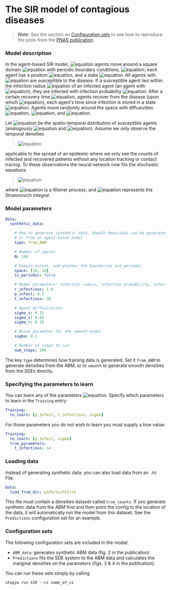 # The SIR model of contagious diseases

> **_Note_**: See the section on [Configuration sets](#configuration-sets) to see how to reproduce
> the plots from the [PNAS publication](https://www.pnas.org/doi/10.1073/pnas.2216415120).

### Model description
In the agent-based SIR model, ![equation](https://latex.codecogs.com/gif.image?%5Cinline%20%5Cdpi%7B110%7DN)
agents move around a square domain ![equation](https://latex.codecogs.com/gif.image?%5Cinline%20%5Cdpi%7B110%7D%5B0,%20L%5D%5E2)
with periodic boundary conditions, ![equation](https://latex.codecogs.com/gif.image?%5Cinline%20%5Cdpi%7B110%7D0%20%3C%20L%20%5Cin%20%5Cmathbb%7BR%7D);
each agent has a position ![equation](https://latex.codecogs.com/gif.image?%5Cinline%20%5Cdpi%7B110%7D%5Cmathbf%7Bx%7D_i),
and a state ![equation](https://latex.codecogs.com/gif.image?%5Cinline%20%5Cdpi%7B110%7Dk_i%20%5Cin%20%5C%7B%20%5Ctext%7BS,%20I,%20R%7D%20%5C%7D).
All agents with ![equation](https://latex.codecogs.com/gif.image?%5Cinline%20%5Cdpi%7B110%7Dk_i%20=%20%5Ctext%7BS%7D) are
susceptible to the disease. If a susceptible agent lies within the infection radius ![equation](https://latex.codecogs.com/gif.image?%5Cinline%20%5Cdpi%7B110%7Dr)
of an infected agent (an agent with ![equation](https://latex.codecogs.com/gif.image?%5Cinline%20%5Cdpi%7B110%7Dk_i%20=%20%5Ctext%7BI%7D)),
they are infected with infection probability ![equation](https://latex.codecogs.com/gif.image?%5Cinline%20%5Cdpi%7B110%7Dp).
After a certain recovery time ![equation](https://latex.codecogs.com/gif.image?%5Cinline%20%5Cdpi%7B110%7D%5Ctau),
agents recover from the disease (upon which ![equation](https://latex.codecogs.com/gif.image?%5Cinline%20%5Cdpi%7B110%7Dk_i%20=%20%5Ctext%7BR%7D));
each agent's time since infection is stored in a state ![equation](https://latex.codecogs.com/gif.image?%5Cinline%20%5Cdpi%7B110%7D%5Ctau_i).
Agents move randomly around the space with diffusivities ![equation](https://latex.codecogs.com/gif.image?%5Cinline%20%5Cdpi%7B110%7D%5Csigma_S),
![equation](https://latex.codecogs.com/gif.image?%5Cinline%20%5Cdpi%7B110%7D%5Csigma_I),
and ![equation](https://latex.codecogs.com/gif.image?%5Cinline%20%5Cdpi%7B110%7D%5Csigma_R).


Let ![equation](https://latex.codecogs.com/gif.image?%5Cinline%20%5Cdpi%7B110%7DS(%5Cmathbf%7Bx%7D,%20t))
be the spatio-temporal distribution of susceptible agents (analogously ![equation](https://latex.codecogs.com/gif.image?%5Cinline%20%5Cdpi%7B110%7DI)
and ![equation](https://latex.codecogs.com/gif.image?%5Cinline%20%5Cdpi%7B110%7DR)).
Assume we only observe the temporal densities
> ![equation](https://latex.codecogs.com/gif.image?%5Cinline%20%5Cdpi%7B110%7D%5Ctext%7BS%7D(t)%20=%20%5Cdfrac%7B1%7D%7BN%7D%5Cint_%5COmega%20S(%5Cmathbf%7Bx%7D,%20t)%20%5Cmathrm%7Bd%7D%5Cmathbf%7Bx%7D,)
>
applicable to the spread of an epidemic where we only see the counts of infected and recovered patients without any
location tracking or contact tracing. To these observations the neural network now fits the stochastic equations

> ![equation](https://latex.codecogs.com/gif.image?%5Cinline%20%5Cdpi%7B110%7D%5Cmathrm%7Bd%7D%5Ctext%7BS%7D%20=%20-%20%5Cbeta%20%5Ctext%7BSI%7D%20%5Cmathrm%7Bd%7Dt%20-%20%5Csigma%20%5Ctext%7BI%7D%20%5Ccirc%20%5Cmathrm%7Bd%7DW%20%20%5C%5C%20%20%20%5Cmathrm%7Bd%7D%5Ctext%7BI%7D%20=%20(%5Cbeta%20%5Ctext%7BS%7D%20-%20%5Ctau%5E%7B-1%7D)%5Ctext%7BI%7D%5Cmathrm%7Bd%7Dt%20&plus;%20%20%5Csigma%20%5Ctext%7BI%7D%20%5Ccirc%20%5Cmathrm%7Bd%7DW%20%5Cnonumber%20%5C%5C%20%20%20%5Cmathrm%7Bd%7D%5Ctext%7BR%7D%20=%20%5Ctau%5E%7B-1%7D%20%5Ctext%7BI%7D%5Cmathrm%7Bd%7Dt,)
>
where ![equation](https://latex.codecogs.com/gif.image?%5Cinline%20%5Cdpi%7B110%7DW) is a Wiener process,
and ![equation](https://latex.codecogs.com/gif.image?%5Cinline%20%5Cdpi%7B110%7D%5Ccirc) represents the Stratonovich integral.

### Model parameters

```yaml
Data:
  synthetic_data:

    # How to generate synthetic data. Smooth densities can be generated directly using the SDE model,
    # or from an agent-based model
    type: from_ABM

    # Number of agents
    N: 150

    # Domain extent, and whether the boundaries are periodic
    space: [10, 10]
    is_periodic: false

    # Model parameters: infection radius, infection probability, infection time
    r_infectious: 1.0
    p_infect: 0.5
    t_infectious: 30

    # Agent diffusivities
    sigma_s: 0.15
    sigma_i: 0.03
    sigma_r: 0.15

    # Noise parameter for the smooth model
    sigma: 0.1

    # Number of steps to run
    num_steps: 200
```
The key `type` determines how training data is generated. Set it `from_ABM` to generate
densities from the ABM, or to `smooth` to generate smooth densities from the SDEs directly.

### Specifying the parameters to learn
You can learn any of the parameters
![equation](https://latex.codecogs.com/gif.image?%5Cinline%20%5Cdpi%7B110%7Dp,%20t,%20%5Csigma).
Specify which parameters to learn in the `Training` entry:
```yaml
Training:
  to_learn: [p_infect, t_infectious, sigma]
```
For those parameters you do not wish to learn you must supply a true value:
```yaml
Training:
  to_learn: [p_infect, sigma]
  true_parameters:
    t_infectious: 14
```

### Loading data
Instead of generating synthetic data, you can also load data from an `.h5` File.

```yaml
Data:
  load_from_dir: path/to/h5file
```
This file must contain a densities dataset called `true_counts`. If you generate synthetic data
from the ABM first and then point the config to the location of the data, it will automatically run the model
from this dataset. See the `Predictions` configuration set for an example.

### Configuration sets

The following configuration sets are included in the model:

- `ABM_data`: generates synthetic ABM data (fig. 2 in the publication)
- `Predictions` fits the SDE system to the ABM data and calculates the marginal densities on the
parameters (figs. 3 & 4 in the publication).

You can run these sets simply by calling

```commandline
utopya run SIR --cs name_of_cs
```
